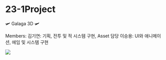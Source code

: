 # 23-1Project

🛩️ Galaga 3D 🛩️

Members:
김기연: 기획, 전투 및 적 시스템 구현, Asset 담당
이승용: UI와 애니메이션, 에임 및 시스템 구현

<img src="https://img.shields.io/badge/Unity-#FFFFFF?style=for-the-badge&logo=unity&logoColor=white">
